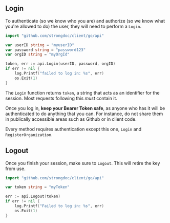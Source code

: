 ## Login

To authenticate (so we know who you are) and authorize (so we know what you're allowed to do) the user, they will need to perform a `Login`.


```go
import "github.com/strongdoc/client/go/api"

var userID string = "myuserID"
var password string = "password123"
var orgID string = "myOrgId"

token, err := api.Login(userID, password, orgID)
if err != nil {
    log.Printf("failed to log in: %s", err)
    os.Exit(1)
}
```

The `Login` function returns `token`, a string that acts as an identifier for the session. Most requests following this *must* contain it.

Once you log in, **keep your Bearer Token safe**, as anyone who has it
will be authenticated to do anything that you can. For instance, do not share them in publically accessible areas such as Github or in client code.

Every method requires authentication except this one, `Login` and `RegisterOrganization`.

## Logout

Once you finish your session, make sure to `Logout`. This will retire the key from use.

```go
import "github.com/strongdoc/client/go/api"

var token string = "myToken"

err := api.Logout(token)
if err != nil {
    log.Printf("Failed to log in: %s", err)
    os.Exit(1)
}
```

